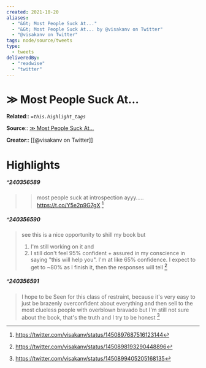 ```yaml
---
created: 2021-10-20
aliases:
  - "&Gt; Most People Suck At..."
  - "&Gt; Most People Suck At... by @visakanv on Twitter"
  - "@visakanv on Twitter"
tags: node/source/tweets
type: 
  - tweets
deliveredBy: 
  - "readwise"
  - "twitter"
---
```

# &Gt; Most People Suck At...

**Related**:: 
*`=this.highlight_tags`*

**Source**:: [&Gt; Most People Suck At...](https://twitter.com/visakanv/status/1450897687516123144)

**Creator**:: [[@visakanv on Twitter]]

# Highlights
##### ^240356589
  
> > most people suck at introspection
> ayyy..... https://t.co/Y5e2p9G7gX 
  [^240356589]

[^240356589]: https://twitter.com/visakanv/status/1450897687516123144

##### ^240356590
  
> see this is a nice opportunity to shill my book but 
> 1. I'm still working on it and 
> 2. I still don't feel 95% confident + assured in my conscience in saying "this will help you". I'm at like 65% confidence. I expect to get to ~80% as I finish it, then the responses will tell 
  [^240356590]

[^240356590]: https://twitter.com/visakanv/status/1450898193290448896

##### ^240356591
  
> I hope to be Seen for this class of restraint, because it's very easy to just be brazenly overconfident about everything and then sell to the most clueless people with overblown bravado
> but I'm still not sure about the book, that's the truth and I try to be honest 
  [^240356591]

[^240356591]: https://twitter.com/visakanv/status/1450899405205168135

